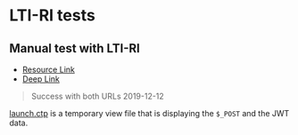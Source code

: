 # LTI-RI tests

## Manual test with LTI-RI

- [Resource Link](https://lti-ri.imsglobal.org/platforms/652/resource_links/10261/connects?user_id=93176)
- [Deep Link](https://lti-ri.imsglobal.org/platforms/652/contexts/4287/deep_links)

> Success with both URLs 2019-12-12

[launch.ctp](app/views/lti13/launch.ctp) is a temporary view file that is displaying the `$_POST` and the JWT data.
